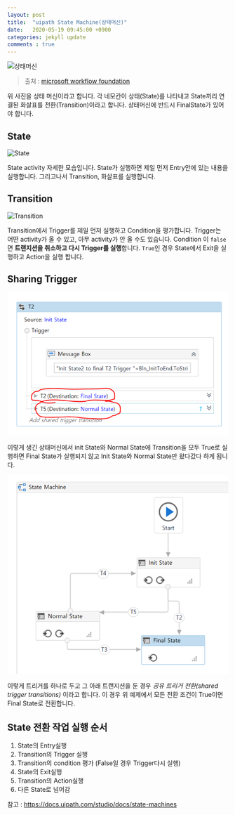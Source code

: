 ```yaml
---
layout: post
title:  "uipath State Machine(상태머신)"
date:   2020-05-19 09:45:00 +0900
categories: jekyll update
comments : true
---
```


![상태머신](https://docs.microsoft.com/ko-kr/dotnet/framework/windows-workflow-foundation/media/state-machine-workflows/complete-state-machine-workflow.jpg)

> 출처 : [microsoft workflow foundation](https://docs.microsoft.com/ko-kr/dotnet/framework/windows-workflow-foundation/state-machine-workflows)


위 사진을 상태 머신이라고 합니다. 각 네모칸이 상태(State)를 나타내고 State끼리 연결된 화살표를 전환(Transition)이라고 합니다. 상태머신에 반드시 FinalState가 있어야 합니다.

## State
![State](https://files.readme.io/dc3897b-image_60.png)

State activity 자세한 모습입니다. State가 실행하면 제일 먼저 Entry안에 있는 내용을 실행합니다. 그리고나서 Transition, 화살표를 실행합니다.

## Transition
![Transition](https://files.readme.io/36784cd-image_61.png)

Transition에서 Trigger를 제일 먼저 실행하고 Condition을 평가합니다. Trigger는 어떤 activity가 올 수 있고, 아무 activity가 안 올 수도 있습니다. Condition 이 `false`면 **트랜지션을 취소하고 다시 Trigger를 실행**합니다. `True`인 경우 State에서 Exit을 실행하고 Action을 실행 합니다.

## Sharing Trigger
![상태머신예](https://github.com/gwnuysw/gwnuysw.github.io/blob/master/_images/RPA/TransitionSharingTrigger.PNG?raw=true)

이렇게 생긴 상태머신에서 init State와 Normal State에 Transition을 모두 True로 실행하면 Final State가 실행되지 않고 Init State와 Normal State만 왔다갔다 하게 됩니다.

![SharingTrigger](https://github.com/gwnuysw/gwnuysw.github.io/blob/master/_images/RPA/exampleStateMachine.PNG?raw=true)

이렇게 트리거를 하나로 두고 그 아래 트랜지션을 둔 경우 _공유 트리거 전환(shared trigger transitions)_ 이라고 합니다. 이 경우 위 예제에서 모든 전환 조건이 True이면 Final State로 전환합니다.

## State 전환 작업 실행 순서
1. State의 Entry실행
2. Transition의 Trigger 실행
3. Transition의 condition 평가 (False일 경우 Trigger다시 실행)
4. State의 Exit실행
5. Transition의 Action실행
6. 다른 State로 넘어감

참고 : https://docs.uipath.com/studio/docs/state-machines
